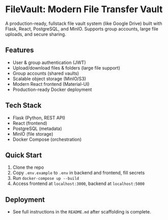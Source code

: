 # FileVault: Modern File Transfer Vault

A production-ready, fullstack file vault system (like Google Drive) built with Flask, React, PostgreSQL, and MinIO. Supports group accounts, large file uploads, and secure sharing.

## Features
- User & group authentication (JWT)
- Upload/download files & folders (large file support)
- Group accounts (shared vaults)
- Scalable object storage (MinIO/S3)
- Modern React frontend (Material-UI)
- Production-ready Docker deployment

## Tech Stack
- Flask (Python, REST API)
- React (frontend)
- PostgreSQL (metadata)
- MinIO (file storage)
- Docker Compose (orchestration)

## Quick Start
1. Clone the repo
2. Copy `.env.example` to `.env` in backend and frontend, fill secrets
3. Run `docker-compose up --build`
4. Access frontend at `localhost:3000`, backend at `localhost:5000`

## Deployment
- See full instructions in the `README.md` after scaffolding is complete. 